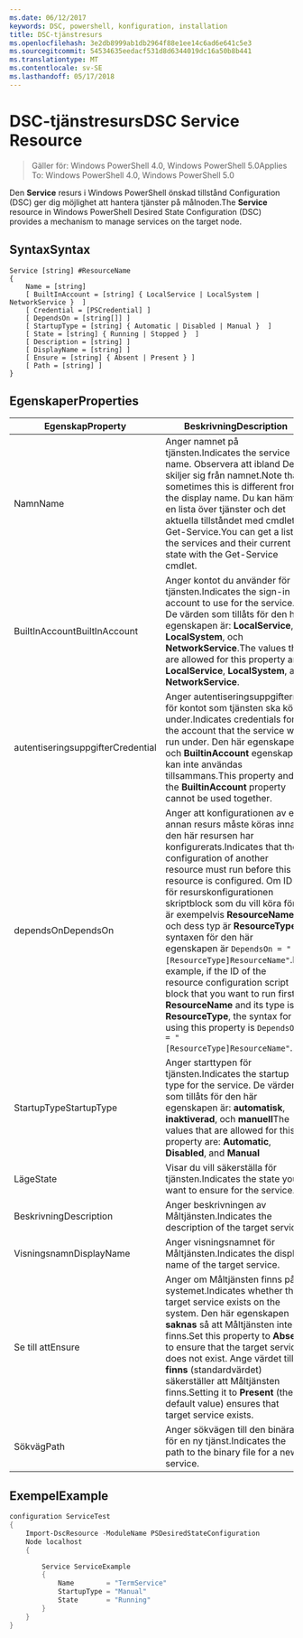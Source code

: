 ```yaml
---
ms.date: 06/12/2017
keywords: DSC, powershell, konfiguration, installation
title: DSC-tjänstresurs
ms.openlocfilehash: 3e2db8999ab1db2964f88e1ee14c6ad6e641c5e3
ms.sourcegitcommit: 54534635eedacf531d8d6344019dc16a50b8b441
ms.translationtype: MT
ms.contentlocale: sv-SE
ms.lasthandoff: 05/17/2018
---
```

# <a name="dsc-service-resource"></a><span data-ttu-id="34995-103">DSC-tjänstresurs</span><span class="sxs-lookup"><span data-stu-id="34995-103">DSC Service Resource</span></span>

> <span data-ttu-id="34995-104">Gäller för: Windows PowerShell 4.0, Windows PowerShell 5.0</span><span class="sxs-lookup"><span data-stu-id="34995-104">Applies To: Windows PowerShell 4.0, Windows PowerShell 5.0</span></span>


<span data-ttu-id="34995-105">Den **Service** resurs i Windows PowerShell önskad tillstånd Configuration (DSC) ger dig möjlighet att hantera tjänster på målnoden.</span><span class="sxs-lookup"><span data-stu-id="34995-105">The **Service** resource in Windows PowerShell Desired State Configuration (DSC) provides a mechanism to manage services on the target node.</span></span>

## <a name="syntax"></a><span data-ttu-id="34995-106">Syntax</span><span class="sxs-lookup"><span data-stu-id="34995-106">Syntax</span></span>

```
Service [string] #ResourceName
{
    Name = [string]
    [ BuiltInAccount = [string] { LocalService | LocalSystem | NetworkService }  ]
    [ Credential = [PSCredential] ]
    [ DependsOn = [string[]] ]
    [ StartupType = [string] { Automatic | Disabled | Manual }  ]
    [ State = [string] { Running | Stopped }  ]
    [ Description = [string] ]
    [ DisplayName = [string] ]
    [ Ensure = [string] { Absent | Present } ]
    [ Path = [string] ]
}
```

## <a name="properties"></a><span data-ttu-id="34995-107">Egenskaper</span><span class="sxs-lookup"><span data-stu-id="34995-107">Properties</span></span>

|  <span data-ttu-id="34995-108">Egenskap</span><span class="sxs-lookup"><span data-stu-id="34995-108">Property</span></span>  |  <span data-ttu-id="34995-109">Beskrivning</span><span class="sxs-lookup"><span data-stu-id="34995-109">Description</span></span>   |
|---|---|
| <span data-ttu-id="34995-110">Namn</span><span class="sxs-lookup"><span data-stu-id="34995-110">Name</span></span>| <span data-ttu-id="34995-111">Anger namnet på tjänsten.</span><span class="sxs-lookup"><span data-stu-id="34995-111">Indicates the service name.</span></span> <span data-ttu-id="34995-112">Observera att ibland Detta skiljer sig från namnet.</span><span class="sxs-lookup"><span data-stu-id="34995-112">Note that sometimes this is different from the display name.</span></span> <span data-ttu-id="34995-113">Du kan hämta en lista över tjänster och det aktuella tillståndet med cmdleten Get-Service.</span><span class="sxs-lookup"><span data-stu-id="34995-113">You can get a list of the services and their current state with the Get-Service cmdlet.</span></span>|
| <span data-ttu-id="34995-114">BuiltInAccount</span><span class="sxs-lookup"><span data-stu-id="34995-114">BuiltInAccount</span></span>| <span data-ttu-id="34995-115">Anger kontot du använder för tjänsten.</span><span class="sxs-lookup"><span data-stu-id="34995-115">Indicates the sign-in account to use for the service.</span></span> <span data-ttu-id="34995-116">De värden som tillåts för den här egenskapen är: **LocalService**, **LocalSystem**, och **NetworkService**.</span><span class="sxs-lookup"><span data-stu-id="34995-116">The values that are allowed for this property are: **LocalService**, **LocalSystem**, and **NetworkService**.</span></span>|
| <span data-ttu-id="34995-117">autentiseringsuppgifter</span><span class="sxs-lookup"><span data-stu-id="34995-117">Credential</span></span>| <span data-ttu-id="34995-118">Anger autentiseringsuppgifterna för kontot som tjänsten ska köras under.</span><span class="sxs-lookup"><span data-stu-id="34995-118">Indicates credentials for the account that the service will run under.</span></span> <span data-ttu-id="34995-119">Den här egenskapen och __BuiltinAccount__ egenskapen kan inte användas tillsammans.</span><span class="sxs-lookup"><span data-stu-id="34995-119">This property and the __BuiltinAccount__ property cannot be used together.</span></span>|
| <span data-ttu-id="34995-120">dependsOn</span><span class="sxs-lookup"><span data-stu-id="34995-120">DependsOn</span></span>| <span data-ttu-id="34995-121">Anger att konfigurationen av en annan resurs måste köras innan den här resursen har konfigurerats.</span><span class="sxs-lookup"><span data-stu-id="34995-121">Indicates that the configuration of another resource must run before this resource is configured.</span></span> <span data-ttu-id="34995-122">Om ID för resurskonfigurationen skriptblock som du vill köra först är exempelvis __ResourceName__ och dess typ är __ResourceType__, syntaxen för den här egenskapen är `DependsOn = "[ResourceType]ResourceName"`.</span><span class="sxs-lookup"><span data-stu-id="34995-122">For example, if the ID of the resource configuration script block that you want to run first is __ResourceName__ and its type is __ResourceType__, the syntax for using this property is `DependsOn = "[ResourceType]ResourceName"`.</span></span>|
| <span data-ttu-id="34995-123">StartupType</span><span class="sxs-lookup"><span data-stu-id="34995-123">StartupType</span></span>| <span data-ttu-id="34995-124">Anger starttypen för tjänsten.</span><span class="sxs-lookup"><span data-stu-id="34995-124">Indicates the startup type for the service.</span></span> <span data-ttu-id="34995-125">De värden som tillåts för den här egenskapen är: **automatisk**, **inaktiverad**, och **manuell**</span><span class="sxs-lookup"><span data-stu-id="34995-125">The values that are allowed for this property are: **Automatic**, **Disabled**, and **Manual**</span></span>|
| <span data-ttu-id="34995-126">Läge</span><span class="sxs-lookup"><span data-stu-id="34995-126">State</span></span>| <span data-ttu-id="34995-127">Visar du vill säkerställa för tjänsten.</span><span class="sxs-lookup"><span data-stu-id="34995-127">Indicates the state you want to ensure for the service.</span></span>|
| <span data-ttu-id="34995-128">Beskrivning</span><span class="sxs-lookup"><span data-stu-id="34995-128">Description</span></span> | <span data-ttu-id="34995-129">Anger beskrivningen av Måltjänsten.</span><span class="sxs-lookup"><span data-stu-id="34995-129">Indicates the description of the target service.</span></span>|
| <span data-ttu-id="34995-130">Visningsnamn</span><span class="sxs-lookup"><span data-stu-id="34995-130">DisplayName</span></span> | <span data-ttu-id="34995-131">Anger visningsnamnet för Måltjänsten.</span><span class="sxs-lookup"><span data-stu-id="34995-131">Indicates the display name of the target service.</span></span>|
| <span data-ttu-id="34995-132">Se till att</span><span class="sxs-lookup"><span data-stu-id="34995-132">Ensure</span></span> | <span data-ttu-id="34995-133">Anger om Måltjänsten finns på systemet.</span><span class="sxs-lookup"><span data-stu-id="34995-133">Indicates whether the target service exists on the system.</span></span> <span data-ttu-id="34995-134">Den här egenskapen **saknas** så att Måltjänsten inte finns.</span><span class="sxs-lookup"><span data-stu-id="34995-134">Set this property to **Absent** to ensure that the target service does not exist.</span></span> <span data-ttu-id="34995-135">Ange värdet till **finns** (standardvärdet) säkerställer att Måltjänsten finns.</span><span class="sxs-lookup"><span data-stu-id="34995-135">Setting it to **Present** (the default value) ensures that target service exists.</span></span>|
| <span data-ttu-id="34995-136">Sökväg</span><span class="sxs-lookup"><span data-stu-id="34995-136">Path</span></span> | <span data-ttu-id="34995-137">Anger sökvägen till den binära fil för en ny tjänst.</span><span class="sxs-lookup"><span data-stu-id="34995-137">Indicates the path to the binary file for a new service.</span></span>|

## <a name="example"></a><span data-ttu-id="34995-138">Exempel</span><span class="sxs-lookup"><span data-stu-id="34995-138">Example</span></span>

```powershell
configuration ServiceTest
{
    Import-DscResource -ModuleName PSDesiredStateConfiguration
    Node localhost
    {

        Service ServiceExample
        {
            Name        = "TermService"
            StartupType = "Manual"
            State       = "Running"
        }
    }
}
```